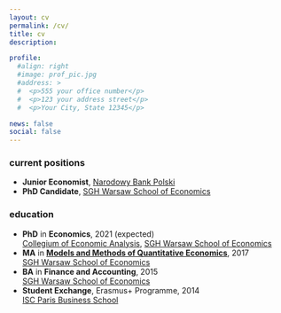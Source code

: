 ```yaml
---
layout: cv
permalink: /cv/
title: cv
description:

profile:
  #align: right
  #image: prof_pic.jpg
  #address: >
  #  <p>555 your office number</p>
  #  <p>123 your address street</p>
  #  <p>Your City, State 12345</p>

news: false
social: false
---
```

<!-- CV in PDF:
<a target="_blank" rel="noopener noreferrer" href="{{ '/cv/cv_aduszak.pdf' | prepend: site.baseurl | prepend: site.url }}"><i class="far fa-file-pdf"></i></a>
-->

### current positions

<ul class="fa-ul">

  <li>
    <i class="fas fa-briefcase"></i> <b>Junior Economist</b>, <a target="_blank" rel="noopener noreferrer" href="http://www.nbp.pl">Narodowy Bank Polski</a>
  </li>

  <li>
    <i class="fas fa-university"></i> <b>PhD Candidate</b>, <a target="_blank" rel="noopener noreferrer" href="http://www.sgh.waw.pl">SGH Warsaw School of Economics</a>
  </li>

</ul>

### education

<ul class="fa-ul">

  <li>
    <i class="fas fa-graduation-cap"></i> <b>PhD</b> in <b>Economics</b>, 2021 (expected) <br/>
    <a target="_blank" rel="noopener noreferrer" href="http://kolegia.sgh.waw.pl/pl/KAE/Strony/default.aspx">Collegium of Economic Analysis</a>,
    <a target="_blank" rel="noopener noreferrer" href="http://www.sgh.waw.pl">SGH Warsaw School of Economics</a>
  </li>

  <li>
    <i class="fas fa-graduation-cap"></i> <b>MA</b> in <a target="_blank" rel="noopener noreferrer" href="http://kolegia.sgh.waw.pl/pl/KAE/struktura/KEI/oferta/Strony/qem.aspx"><b>Models and Methods of Quantitative Economics</b></a>, 2017 <br/>
    <a target="_blank" rel="noopener noreferrer" href="http://www.sgh.waw.pl">SGH Warsaw School of Economics</a>

  </li>

  <li>
    <i class="fas fa-graduation-cap"></i> <b>BA</b> in <b>Finance and Accounting</b>, 2015 <br/>
    <a target="_blank" rel="noopener noreferrer" href="http://www.sgh.waw.pl/en">SGH Warsaw School of Economics</a>

  </li>

  <li>
    <i class="fas fa-graduation-cap"></i> <b>Student Exchange</b>, Erasmus+ Programme, 2014 <br/>
    <a target="_blank" rel="noopener noreferrer" href="https://www.iscparis.com">ISC Paris Business School</a>

  </li>
</ul>
